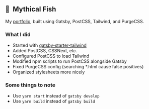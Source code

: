## 🐠 &nbsp;Mythical Fish  

My [portfolio](https://mythical.fish), built using Gatsby, PostCSS, Tailwind, and PurgeCSS.

### What I did

- Started with [gatsby-starter-tailwind](https://github.com/taylorbryant/gatsby-starter-tailwind/tree/0cde62d79f463919c0ecd03e1e3fa90b160de580)
- Added PostCSS, CSSNext, etc.
- Configured PostCSS to load Tailwind
- Modified npm scripts to run PostCSS alongside Gatsby
- Fixed PurgeCSS config (searching \*.html cause false positives)
- Organized stylesheets more nicely

### Some things to note

- Use `yarn start` instead of `gatsby develop`
- Use `yarn build` instead of `gatsby build`
